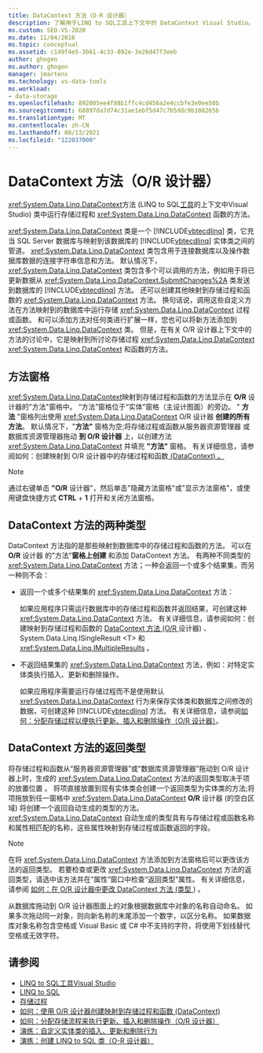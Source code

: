 ```yaml
---
title: DataContext 方法（O-R 设计器）
description: 了解用于LINQ to SQL工具上下文中的 DataContext Visual Studio。 这些方法在数据库中运行存储过程和函数。
ms.custom: SEO-VS-2020
ms.date: 11/04/2016
ms.topic: conceptual
ms.assetid: c149f4e5-3b61-4c33-892e-3e26d47f3eeb
author: ghogen
ms.author: ghogen
manager: jmartens
ms.technology: vs-data-tools
ms.workload:
- data-storage
ms.openlocfilehash: 892005ee4f88b1ffc4cd456a2e4ccbfe3e0ee50b
ms.sourcegitcommit: 68897da7d74c31ae1ebf5d47c7b5ddc9b108265b
ms.translationtype: MT
ms.contentlocale: zh-CN
ms.lasthandoff: 08/13/2021
ms.locfileid: "122037000"
---
```

# <a name="datacontext-methods-or-designer"></a>DataContext 方法（O/R 设计器）

<xref:System.Data.Linq.DataContext>方法 (LINQ to SQL[工具](../data-tools/linq-to-sql-tools-in-visual-studio2.md)的上下文中Visual Studio) 类中运行存储过程和 <xref:System.Data.Linq.DataContext> 函数的方法。

<xref:System.Data.Linq.DataContext> 类是一个 [!INCLUDE[vbtecdlinq](../data-tools/includes/vbtecdlinq_md.md)] 类，它充当 SQL Server 数据库与映射到该数据库的 [!INCLUDE[vbtecdlinq](../data-tools/includes/vbtecdlinq_md.md)] 实体类之间的管道。 <xref:System.Data.Linq.DataContext> 类包含用于连接数据库以及操作数据库数据的连接字符串信息和方法。 默认情况下，<xref:System.Data.Linq.DataContext> 类包含多个可以调用的方法，例如用于将已更新数据从 <xref:System.Data.Linq.DataContext.SubmitChanges%2A> 类发送到数据库的 [!INCLUDE[vbtecdlinq](../data-tools/includes/vbtecdlinq_md.md)] 方法。 还可以创建其他映射到存储过程和函数的 <xref:System.Data.Linq.DataContext> 方法。 换句话说，调用这些自定义方法在方法映射到的数据库中运行存储 <xref:System.Data.Linq.DataContext> 过程或函数。 和可以添加方法对任何类进行扩展一样，您也可以将新方法添加到 <xref:System.Data.Linq.DataContext> 类。 但是，在有关 O/R 设计器上下文中的方法的讨论中，它是映射到所讨论存储过程 <xref:System.Data.Linq.DataContext>  <xref:System.Data.Linq.DataContext> 和函数的方法。

## <a name="methods-pane"></a>方法窗格

<xref:System.Data.Linq.DataContext>映射到存储过程和函数的方法显示在 **O/R** 设计器的"方法"窗格中。 “方法”窗格位于“实体”窗格（主设计图面）的旁边。 " **方法** "窗格列出使用 <xref:System.Data.Linq.DataContext> O/R 设计器 **创建的所有方法**。 默认情况下，"**方法"** 窗格为空;将存储过程或函数从服务器资源管理器 或 数据库资源管理器拖动 **到 O/R 设计器** 上，以创建方法 <xref:System.Data.Linq.DataContext> 并填充 **"方法"** 窗格。 有关详细信息，请参阅如何：创建映射到 O/R 设计器中的存储过程和函数[ (DataContext) 。 ](../data-tools/how-to-create-datacontext-methods-mapped-to-stored-procedures-and-functions-o-r-designer.md)

> [!NOTE]
> 通过右键单击 **"O/R** 设计器"，然后单击"隐藏方法窗格"或"显示方法窗格"，或使用键盘快捷方式 **CTRL** + **1** 打开和关闭方法窗格。

## <a name="two-types-of-datacontext-methods"></a>DataContext 方法的两种类型

DataContext 方法指的是那些映射到数据库中的存储过程和函数的方法。 可以在 **O/R** 设计器 的"方法"**窗格上创建** 和添加 DataContext 方法。 有两种不同类型的 <xref:System.Data.Linq.DataContext> 方法；一种会返回一个或多个结果集，而另一种则不会：

- 返回一个或多个结果集的 <xref:System.Data.Linq.DataContext> 方法：

   如果应用程序只需运行数据库中的存储过程和函数并返回结果，可创建这种 <xref:System.Data.Linq.DataContext> 方法。 有关详细信息，请参阅如何：创建映射到存储过程和函数的 [DataContext 方法 (O/R ](../data-tools/how-to-create-datacontext-methods-mapped-to-stored-procedures-and-functions-o-r-designer.md)设计器) 、System.Data.Linq.ISingleResult \<T> 和 <xref:System.Data.Linq.IMultipleResults> 。

- 不返回结果集的 <xref:System.Data.Linq.DataContext> 方法，例如：对特定实体类执行插入、更新和删除操作。

   如果应用程序需要运行存储过程而不是使用默认 <xref:System.Data.Linq.DataContext> 行为来保存实体类和数据库之间修改的数据，可创建这种 [!INCLUDE[vbtecdlinq](../data-tools/includes/vbtecdlinq_md.md)] 方法。 有关详细信息，请参阅[如何：分配存储过程以便执行更新、插入和删除操作（O/R 设计器）](../data-tools/how-to-assign-stored-procedures-to-perform-updates-inserts-and-deletes-o-r-designer.md)。

## <a name="return-types-of-datacontext-methods"></a>DataContext 方法的返回类型

将存储过程和函数从“服务器资源管理器”或“数据库资源管理器”拖动到 O/R 设计器上时，生成的 <xref:System.Data.Linq.DataContext> 方法的返回类型取决于项的放置位置  。 将项直接放置到现有实体类会创建一个返回类型为实体类的方法;将项拖放到任一窗格中 <xref:System.Data.Linq.DataContext> **O/R** 设计器 (的空白区域) 将创建一个返回自动生成的类型的方法。 <xref:System.Data.Linq.DataContext> 自动生成的类型具有与存储过程或函数名称和属性相匹配的名称，这些属性映射到存储过程或函数返回的字段。

> [!NOTE]
> 在将 <xref:System.Data.Linq.DataContext> 方法添加到方法窗格后可以更改该方法的返回类型。 若要检查或更改 <xref:System.Data.Linq.DataContext> 方法的返回类型，请选中该方法并在“属性”窗口中检查“返回类型”属性。 有关详细信息，请参阅 [如何：在 O/R 设计器中更改 DataContext 方法 (类型 ](../data-tools/how-to-change-the-return-type-of-a-datacontext-method-o-r-designer.md)) 。

从数据库拖动到 O/R 设计器图面上的对象根据数据库中对象的名称自动命名。 如果多次拖动同一对象，则向新名称的末尾添加一个数字，以区分名称。 如果数据库对象名称包含空格或 Visual Basic 或 C# 中不支持的字符，将使用下划线替代空格或无效字符。

## <a name="see-also"></a>请参阅

- [LINQ to SQL工具Visual Studio](../data-tools/linq-to-sql-tools-in-visual-studio2.md)
- [LINQ to SQL](/dotnet/framework/data/adonet/sql/linq/index)
- [存储过程](/dotnet/framework/data/adonet/sql/linq/stored-procedures)
- [如何：使用 O/R 设计器创建映射到存储过程和函数 (DataContext) ](../data-tools/how-to-create-datacontext-methods-mapped-to-stored-procedures-and-functions-o-r-designer.md)
- [如何：分配存储流程来执行更新、插入和删除操作（O/R 设计器）](../data-tools/how-to-assign-stored-procedures-to-perform-updates-inserts-and-deletes-o-r-designer.md)
- [演练：自定义实体类的插入、更新和删除行为](../data-tools/walkthrough-customizing-the-insert-update-and-delete-behavior-of-entity-classes.md)
- [演练：创建 LINQ to SQL 类（O-R 设计器）](how-to-create-linq-to-sql-classes-mapped-to-tables-and-views-o-r-designer.md)
